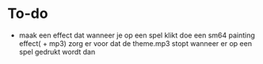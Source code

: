 # To-do

- maak een effect dat wanneer je op een spel klikt doe een sm64 painting effect( + mp3) zorg er voor dat de theme.mp3 stopt wanneer er op een spel gedrukt wordt dan
